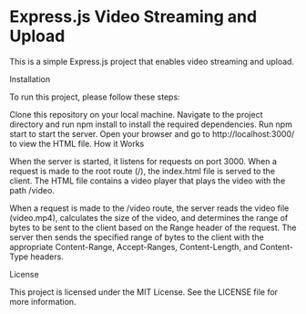 # Express.js Video Streaming and Upload

This is a simple Express.js project that enables video streaming and upload.

Installation

To run this project, please follow these steps:

Clone this repository on your local machine.
Navigate to the project directory and run npm install to install the required dependencies.
Run npm start to start the server.
Open your browser and go to http://localhost:3000/ to view the HTML file.
How it Works

When the server is started, it listens for requests on port 3000. When a request is made to the root route (/), the index.html file is served to the client. The HTML file contains a video player that plays the video with the path /video.

When a request is made to the /video route, the server reads the video file (video.mp4), calculates the size of the video, and determines the range of bytes to be sent to the client based on the Range header of the request. The server then sends the specified range of bytes to the client with the appropriate Content-Range, Accept-Ranges, Content-Length, and Content-Type headers.

License

This project is licensed under the MIT License. See the LICENSE file for more information.